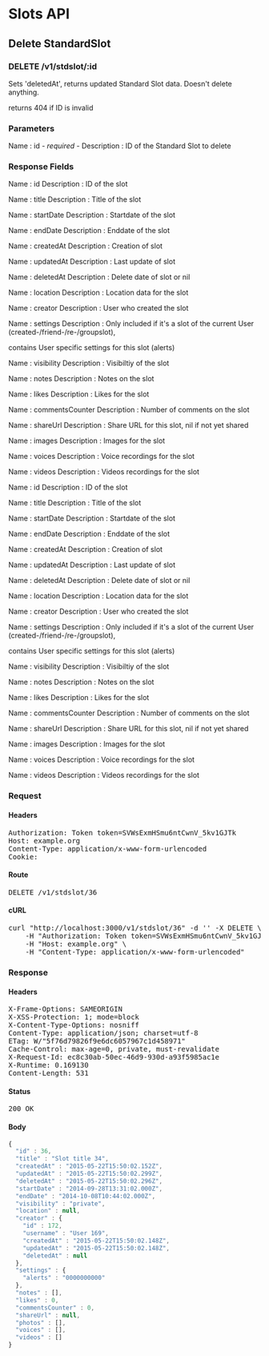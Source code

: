 # Slots API

## Delete StandardSlot

### DELETE /v1/stdslot/:id

Sets &#39;deletedAt&#39;, returns updated Standard Slot data. Doesn&#39;t delete anything.

returns 404 if ID is invalid

### Parameters

Name : id *- required -*
Description : ID of the Standard Slot to delete


### Response Fields

Name : id
Description : ID of the slot

Name : title
Description : Title of the slot

Name : startDate
Description : Startdate of the slot

Name : endDate
Description : Enddate of the slot

Name : createdAt
Description : Creation of slot

Name : updatedAt
Description : Last update of slot

Name : deletedAt
Description : Delete date of slot or nil

Name : location
Description : Location data for the slot

Name : creator
Description : User who created the slot

Name : settings
Description : Only included if it&#39;s a slot of the current User (created-/friend-/re-/groupslot),

contains User specific settings for this slot (alerts)

Name : visibility
Description : Visibiltiy of the slot

Name : notes
Description : Notes on the slot

Name : likes
Description : Likes for the slot

Name : commentsCounter
Description : Number of comments on the slot

Name : shareUrl
Description : Share URL for this slot, nil if not yet shared

Name : images
Description : Images for the slot

Name : voices
Description : Voice recordings for the slot

Name : videos
Description : Videos recordings for the slot

Name : id
Description : ID of the slot

Name : title
Description : Title of the slot

Name : startDate
Description : Startdate of the slot

Name : endDate
Description : Enddate of the slot

Name : createdAt
Description : Creation of slot

Name : updatedAt
Description : Last update of slot

Name : deletedAt
Description : Delete date of slot or nil

Name : location
Description : Location data for the slot

Name : creator
Description : User who created the slot

Name : settings
Description : Only included if it&#39;s a slot of the current User (created-/friend-/re-/groupslot),

contains User specific settings for this slot (alerts)

Name : visibility
Description : Visibiltiy of the slot

Name : notes
Description : Notes on the slot

Name : likes
Description : Likes for the slot

Name : commentsCounter
Description : Number of comments on the slot

Name : shareUrl
Description : Share URL for this slot, nil if not yet shared

Name : images
Description : Images for the slot

Name : voices
Description : Voice recordings for the slot

Name : videos
Description : Videos recordings for the slot

### Request

#### Headers

<pre>Authorization: Token token=SVWsExmHSmu6ntCwnV_5kv1GJTk
Host: example.org
Content-Type: application/x-www-form-urlencoded
Cookie: </pre>

#### Route

<pre>DELETE /v1/stdslot/36</pre>

#### cURL

<pre class="request">curl &quot;http://localhost:3000/v1/stdslot/36&quot; -d &#39;&#39; -X DELETE \
	-H &quot;Authorization: Token token=SVWsExmHSmu6ntCwnV_5kv1GJTk&quot; \
	-H &quot;Host: example.org&quot; \
	-H &quot;Content-Type: application/x-www-form-urlencoded&quot;</pre>

### Response

#### Headers

<pre>X-Frame-Options: SAMEORIGIN
X-XSS-Protection: 1; mode=block
X-Content-Type-Options: nosniff
Content-Type: application/json; charset=utf-8
ETag: W/&quot;5f76d79826f9e6dc6057967c1d458971&quot;
Cache-Control: max-age=0, private, must-revalidate
X-Request-Id: ec8c30ab-50ec-46d9-930d-a93f5985ac1e
X-Runtime: 0.169130
Content-Length: 531</pre>

#### Status

<pre>200 OK</pre>

#### Body

```javascript
{
  "id" : 36,
  "title" : "Slot title 34",
  "createdAt" : "2015-05-22T15:50:02.152Z",
  "updatedAt" : "2015-05-22T15:50:02.299Z",
  "deletedAt" : "2015-05-22T15:50:02.296Z",
  "startDate" : "2014-09-28T13:31:02.000Z",
  "endDate" : "2014-10-08T10:44:02.000Z",
  "visibility" : "private",
  "location" : null,
  "creator" : {
    "id" : 172,
    "username" : "User 169",
    "createdAt" : "2015-05-22T15:50:02.148Z",
    "updatedAt" : "2015-05-22T15:50:02.148Z",
    "deletedAt" : null
  },
  "settings" : {
    "alerts" : "0000000000"
  },
  "notes" : [],
  "likes" : 0,
  "commentsCounter" : 0,
  "shareUrl" : null,
  "photos" : [],
  "voices" : [],
  "videos" : []
}
```

